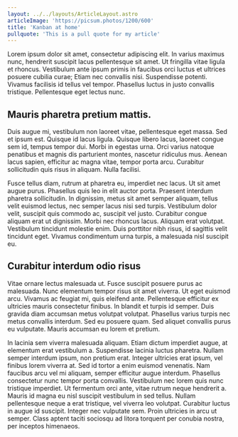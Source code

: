 ```yaml
---
layout: ../../layouts/ArticleLayout.astro
articleImage: 'https://picsum.photos/1200/600'
title: 'Kanban at home'
pullquote: 'This is a pull quote for my article'
---
```


Lorem ipsum dolor sit amet, consectetur adipiscing elit. In varius maximus nunc, hendrerit suscipit lacus pellentesque sit amet. Ut fringilla vitae ligula et rhoncus. Vestibulum ante ipsum primis in faucibus orci luctus et ultrices posuere cubilia curae; Etiam nec convallis nisi. Suspendisse potenti. Vivamus facilisis id tellus vel tempor. Phasellus luctus in justo convallis tristique. Pellentesque eget lectus nunc.

## Mauris pharetra pretium mattis. 

Duis augue mi, vestibulum non laoreet vitae, pellentesque eget massa. Sed et ipsum est. Quisque id lacus ligula. Quisque libero lacus, laoreet congue sem id, tempus tempor dui. Morbi in egestas urna. Orci varius natoque penatibus et magnis dis parturient montes, nascetur ridiculus mus. Aenean lacus sapien, efficitur ac magna vitae, tempor porta arcu. Curabitur sollicitudin quis risus in aliquam. Nulla facilisi.

Fusce tellus diam, rutrum at pharetra eu, imperdiet nec lacus. Ut sit amet augue purus. Phasellus quis leo in elit auctor porta. Praesent interdum pharetra sollicitudin. In dignissim, metus sit amet semper aliquam, tellus velit euismod lectus, nec semper lacus nisi sed turpis. Vestibulum dolor velit, suscipit quis commodo ac, suscipit vel justo. Curabitur congue aliquam erat ut dignissim. Morbi nec rhoncus lacus. Aliquam erat volutpat. Vestibulum tincidunt molestie enim. Duis porttitor nibh risus, id sagittis velit tincidunt eget. Vivamus condimentum urna turpis, a malesuada nisl suscipit eu.

## Curabitur interdum odio risus
Vitae ornare lectus malesuada ut. Fusce suscipit posuere purus ac malesuada. Nunc elementum tempor risus sit amet viverra. Ut eget euismod arcu. Vivamus ac feugiat mi, quis eleifend ante. Pellentesque efficitur ex ultricies mauris consectetur finibus. In blandit et turpis id semper. Duis gravida diam accumsan metus volutpat volutpat. Phasellus varius turpis nec metus convallis interdum. Sed eu posuere quam. Sed aliquet convallis purus eu vulputate. Mauris accumsan eu lorem et pretium.

In lacinia sem viverra malesuada aliquam. Etiam dictum imperdiet augue, at elementum erat vestibulum a. Suspendisse lacinia luctus pharetra. Nullam semper interdum ipsum, non pretium erat. Integer ultricies erat ipsum, vel finibus lorem viverra at. Sed id tortor a enim euismod venenatis. Nam faucibus arcu vel mi aliquam, semper efficitur augue interdum. Phasellus consectetur nunc tempor porta convallis. Vestibulum nec lorem quis nunc tristique imperdiet. Ut fermentum orci ante, vitae rutrum neque hendrerit a. Mauris id magna eu nisl suscipit vestibulum in sed tellus. Nullam pellentesque neque a erat tristique, vel viverra leo volutpat. Curabitur luctus in augue id suscipit. Integer nec vulputate sem. Proin ultricies in arcu ut semper. Class aptent taciti sociosqu ad litora torquent per conubia nostra, per inceptos himenaeos.